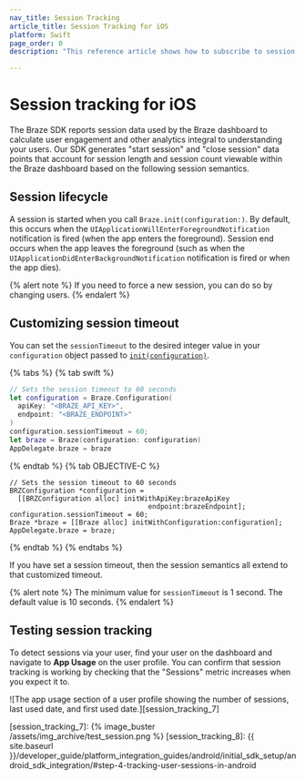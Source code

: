 ```yaml
---
nav_title: Session Tracking
article_title: Session Tracking for iOS
platform: Swift
page_order: 0
description: "This reference article shows how to subscribe to session updates for your iOS application."

---
```


# Session tracking for iOS

The Braze SDK reports session data used by the Braze dashboard to calculate user engagement and other analytics integral to understanding your users. Our SDK generates "start session" and "close session" data points that account for session length and session count viewable within the Braze dashboard based on the following session semantics.

## Session lifecycle

A session is started when you call `Braze.init(configuration:)`. By default, this occurs when the `UIApplicationWillEnterForegroundNotification` notification is fired (when the app enters the foreground). Session end occurs when the app leaves the foreground (such as when the `UIApplicationDidEnterBackgroundNotification` notification is fired or when the app dies).

{% alert note %}
If you need to force a new session, you can do so by changing users.
{% endalert %}

## Customizing session timeout

You can set the `sessionTimeout` to the desired integer value in your `configuration` object passed to [`init(configuration)`][session_tracking_1].

{% tabs %}
{% tab swift %}

```swift
// Sets the session timeout to 60 seconds
let configuration = Braze.Configuration(
  apiKey: "<BRAZE_API_KEY>",
  endpoint: "<BRAZE_ENDPOINT>"
)
configuration.sessionTimeout = 60;
let braze = Braze(configuration: configuration)
AppDelegate.braze = braze
```
{% endtab %}
{% tab OBJECTIVE-C %}

```objc
// Sets the session timeout to 60 seconds
BRZConfiguration *configuration =
  [[BRZConfiguration alloc] initWithApiKey:brazeApiKey
                                  endpoint:brazeEndpoint];
configuration.sessionTimeout = 60;
Braze *braze = [[Braze alloc] initWithConfiguration:configuration];
AppDelegate.braze = braze;
```

{% endtab %}
{% endtabs %}

If you have set a session timeout, then the session semantics all extend to that customized timeout.

{% alert note %}
The minimum value for `sessionTimeout` is 1 second. The default value is 10 seconds.
{% endalert %}

## Testing session tracking

To detect sessions via your user, find your user on the dashboard and navigate to **App Usage** on the user profile. You can confirm that session tracking is working by checking that the "Sessions" metric increases when you expect it to.

![The app usage section of a user profile showing the number of sessions, last used date, and first used date.][session_tracking_7]

[session_tracking_1]: https://braze-inc.github.io/braze-swift-sdk/documentation/brazekit/braze/configuration-swift.class
[session_tracking_3]: https://braze-inc.github.io/braze-swift-sdk/documentation/brazekit/braze/configuration-swift.class
[session_tracking_5]: https://js.appboycdn.com/web-sdk/latest/doc/modules/braze.html#initialize
[session_tracking_6]: http://msdn.microsoft.com/en-us/library/windows/apps/hh464925.aspx
[session_tracking_7]: {% image_buster /assets/img_archive/test_session.png %}
[session_tracking_8]: {{ site.baseurl }}/developer_guide/platform_integration_guides/android/initial_sdk_setup/android_sdk_integration/#step-4-tracking-user-sessions-in-android
